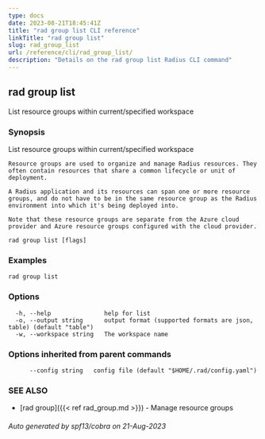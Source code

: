 ```yaml
---
type: docs
date: 2023-08-21T18:45:41Z
title: "rad group list CLI reference"
linkTitle: "rad group list"
slug: rad_group_list
url: /reference/cli/rad_group_list/
description: "Details on the rad group list Radius CLI command"
---
```

## rad group list

List resource groups within current/specified workspace

### Synopsis

List resource groups within current/specified workspace
	
	Resource groups are used to organize and manage Radius resources. They often contain resources that share a common lifecycle or unit of deployment.
			
	A Radius application and its resources can span one or more resource groups, and do not have to be in the same resource group as the Radius environment into which it's being deployed into.
			
	Note that these resource groups are separate from the Azure cloud provider and Azure resource groups configured with the cloud provider.

```
rad group list [flags]
```

### Examples

```
rad group list
```

### Options

```
  -h, --help               help for list
  -o, --output string      output format (supported formats are json, table) (default "table")
  -w, --workspace string   The workspace name
```

### Options inherited from parent commands

```
      --config string   config file (default "$HOME/.rad/config.yaml")
```

### SEE ALSO

* [rad group]({{< ref rad_group.md >}})	 - Manage resource groups

###### Auto generated by spf13/cobra on 21-Aug-2023
